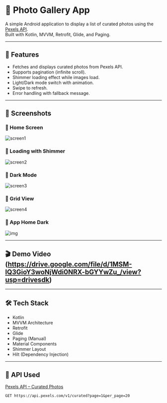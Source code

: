 # 📸 Photo Gallery App

A simple Android application to display a list of curated photos using the [Pexels API](https://www.pexels.com/api/).  
Built with Kotlin, MVVM, Retrofit, Glide, and Paging.

---

## 🚀 Features

- Fetches and displays curated photos from Pexels API.
- Supports pagination (infinite scroll).
- Shimmer loading effect while images load.
- Light/Dark mode switch with animation.
- Swipe to refresh.
- Error handling with fallback message.

---

## 📱 Screenshots

### 🔹 Home Screen
![screen1](screenshots/screen1.jpg)

### 🔹 Loading with Shimmer
![screen2](screenshots/screen2.jpg)

### 🔹 Dark Mode
![screen3](screenshots/screen3.jpg)

### 🔹 Grid View
![screen4](screenshots/screen4.jpg)

### 🔹 App Home Dark
![img](screenshots/img.png)

---

## 🎬 Demo Video (https://drive.google.com/file/d/1MSM-lQ3GioY3woNjWdi0NRX-bGYYwZu_/view?usp=drivesdk)

---

## 🛠️ Tech Stack

- Kotlin
- MVVM Architecture
- Retrofit 
- Glide
- Paging (Manual)
- Material Components
- Shimmer Layout
- Hilt (Dependency Injection)

---

## 🧪 API Used

[Pexels API – Curated Photos](https://www.pexels.com/api/documentation/)

```http
GET https://api.pexels.com/v1/curated?page=1&per_page=20
